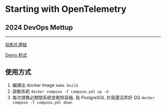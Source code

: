 # Starting with OpenTelemetry


## 2024 DevOps Mettup 

---

[投影片連結](https://docs.google.com/presentation/d/1eu_OP2N4e1vvLtWDiL4J2UKUuqhhXYsX/edit?usp=sharing&ouid=103239762195549851238&rtpof=true&sd=true)

[Demo 程式](https://github.com/tedmax100/devops_meetup)

## 使用方式
1. 編譯出 docker image
```make build```
2. 啟動系統
```docker compose -f compose.yml up -d```
3. 每次請務必關閉系統並刪除容器, 我 PostgreSQL 抄寫還沒弄好 QQ
```docker compose -f compose.yml down```

